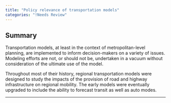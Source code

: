 ```yaml
---
title: "Policy relevance of transportation models"
categories: "!Needs Review"
---
```


Summary
-------

Transportation models, at least in the context of metropolitan-level planning, are implemented to inform decision-makers on a variety of issues. Modeling efforts are not, or should not be, undertaken in a vacuum without consideration of the ultimate use of the model.

Throughout most of their history, regional transportation models were designed to study the impacts of the provision of road and highway infrastructure on regional mobility. The early models were eventually upgraded to include the ability to forecast transit as well as auto modes.

------------------------------------------------------------------------

